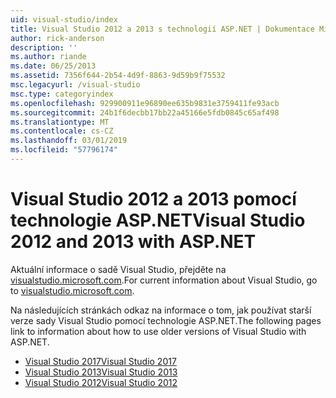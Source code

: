 ```yaml
---
uid: visual-studio/index
title: Visual Studio 2012 a 2013 s technologií ASP.NET | Dokumentace Microsoftu
author: rick-anderson
description: ''
ms.author: riande
ms.date: 06/25/2013
ms.assetid: 7356f644-2b54-4d9f-8863-9d59b9f75532
msc.legacyurl: /visual-studio
msc.type: categoryindex
ms.openlocfilehash: 929900911e96890ee635b9831e3759411fe93acb
ms.sourcegitcommit: 24b1f6decbb17bb22a45166e5fdb0845c65af498
ms.translationtype: MT
ms.contentlocale: cs-CZ
ms.lasthandoff: 03/01/2019
ms.locfileid: "57796174"
---
```

# <a name="visual-studio-2012-and-2013-with-aspnet"></a><span data-ttu-id="bddc2-102">Visual Studio 2012 a 2013 pomocí technologie ASP.NET</span><span class="sxs-lookup"><span data-stu-id="bddc2-102">Visual Studio 2012 and 2013 with ASP.NET</span></span>

<span data-ttu-id="bddc2-103">Aktuální informace o sadě Visual Studio, přejděte na [visualstudio.microsoft.com](https://visualstudio.microsoft.com).</span><span class="sxs-lookup"><span data-stu-id="bddc2-103">For current information about Visual Studio, go to [visualstudio.microsoft.com](https://visualstudio.microsoft.com).</span></span>

<span data-ttu-id="bddc2-104">Na následujících stránkách odkaz na informace o tom, jak používat starší verze sady Visual Studio pomocí technologie ASP.NET.</span><span class="sxs-lookup"><span data-stu-id="bddc2-104">The following pages link to information about how to use older versions of Visual Studio with ASP.NET.</span></span>

- [<span data-ttu-id="bddc2-105">Visual Studio 2017</span><span class="sxs-lookup"><span data-stu-id="bddc2-105">Visual Studio 2017</span></span>](overview/2017/index.md)
- [<span data-ttu-id="bddc2-106">Visual Studio 2013</span><span class="sxs-lookup"><span data-stu-id="bddc2-106">Visual Studio 2013</span></span>](overview/2013/index.md)
- [<span data-ttu-id="bddc2-107">Visual Studio 2012</span><span class="sxs-lookup"><span data-stu-id="bddc2-107">Visual Studio 2012</span></span>](overview/2012/index.md)
